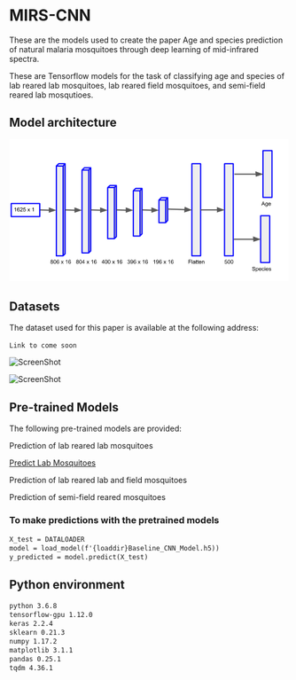 # MIRS-CNN

These are the models used to create the paper Age and species prediction of natural malaria mosquitoes through deep learning of mid-infrared spectra.

These are Tensorflow models for the task of classifying age and species of lab reared lab mosquitoes, lab reared field mosquitoes, and semi-field reared lab mosqutioes.


<h2> Model architecture </h2>

![ScreenShot](/CNN-mosquito-architecture.png)


<h2> Datasets </h2>

The dataset used for this paper is available at the following address:

```Link to come soon```

![ScreenShot](/UMAP_Embedded_Mosquito_RearCnd.png)

![ScreenShot](/UMAP_Embedded_Mosquito_Country.png)

<h2> Pre-trained Models </h2>

The following pre-trained models are provided:

Prediction of lab reared lab mosquitoes

[Predict Lab Mosquitoes](/CNN/CNN-model/Results/Predict_Lab_Field/)

Prediction of lab reared lab and field mosquitoes

Prediction of semi-field reared mosquitoes

<h3> To make predictions with the pretrained models </h3>

```
X_test = DATALOADER
model = load_model(f'{loaddir}Baseline_CNN_Model.h5))
y_predicted = model.predict(X_test)
```


<h2> Python environment </h2>

```
python 3.6.8
tensorflow-gpu 1.12.0
keras 2.2.4
sklearn 0.21.3
numpy 1.17.2
matplotlib 3.1.1
pandas 0.25.1
tqdm 4.36.1
```
